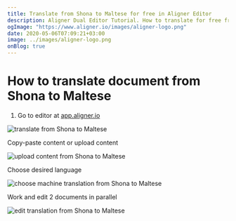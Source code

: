 ```yaml
---
title: Translate from Shona to Maltese for free in Aligner Editor
description: Aligner Dual Editor Tutorial. How to translate for free from Shona to Maltese. Aligner is multilingual document management platform. 
ogImage: "https://www.aligner.io/images/aligner-logo.png"
date: 2020-05-06T07:09:21+03:00
image: ../images/aligner-logo.png
onBlog: true
---
```


# How to translate document from Shona to Maltese

1. Go to editor at [app.aligner.io](https://app.aligner.io "Aligner App web page")

![translate from Shona to Maltese](../aligner-blank-editor.png "translate from Shona to Maltese")

Copy-paste content or upload content

![upload content from Shona to Maltese](../aligner-uploaded-document.png "upload content from Shona to Maltese")

Choose desired language

![choose machine translation from Shona to Maltese](../aligner-language-dropdown.png "choose machine translation from Shona to Maltese")

Work and edit 2 documents in parallel

![edit translation from Shona to Maltese](../aligner-double-sitded-editor.png "edit translation from Shona to Maltese")

